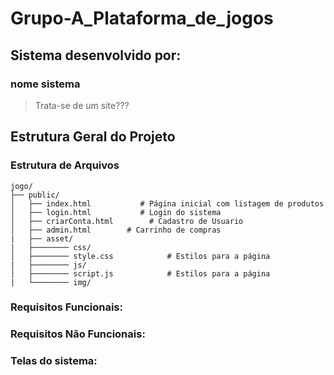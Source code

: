 # Grupo-A_Plataforma_de_jogos

## Sistema desenvolvido por: 


### nome sistema

> Trata-se de um site???

## Estrutura Geral do Projeto

### Estrutura de Arquivos

````plaintext
jogo/
├── public/
│   ├── index.html           # Página inicial com listagem de produtos
│   ├── login.html           # Login do sistema
│   ├── criarConta.html        # Cadastro de Usuario
│   ├── admin.html        # Carrinho de compras
|   ├── asset/
|   ├──────── css/
│   ├──────── style.css            # Estilos para a página
|   ├──────── js/
│   ├──────── script.js            # Estilos para a página
|   └──────── img/
````

### Requisitos Funcionais:

>

### Requisitos Não Funcionais:

>

### Telas do sistema:



